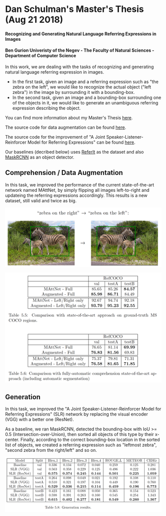 # Dan Schulman's Master's Thesis (Aug 21 2018)
#### Recognizing and Generating Natural Language Referring Expressions in Images
#### Ben Gurion Univeristy of the Negev - The Faculty of Natural Sciences - Department of Computer Science

In this work, we are dealing with the tasks of recognizing and generating natural language referring expression in images.
* In the first task, given an image and a referring expression such as "the zebra on the left", we would like to recognize the actual object ("left zebra") in the image by surrounding it with a bounding-box.
* In the second task, given an image and a bounding-box surrounding one of the objects in it, we would like to generate an unambiguous referring expression describing the object.

You can find more information about my Master's Thesis [here](https://danzschulman.github.io).

The source code for data augmentation can be found [here](https://github.com/danzschulman/refer).

The source code for the improvement of "A Joint Speaker-Listener-Reinforcer Model for Referring Expressions" can be found [here](https://github.com/danzschulman/speaker_listener_reinforcer/tree/resnet).

Our baselines (decribed below) uses [ReferIt](https://github.com/danzschulman/refer) as the dataset and also [MaskRCNN](https://github.com/matterport/Mask_RCNN) as an object detector.

## Comprehension / Data Augmentation

In this task, we improved the performance of the current state-of-the-art network named MAttNet, by simply flipping all images left-to-right and updateing the referring expressions accordingly. This results is a new dataset, still valid and twice as big.

![alt text](https://github.com/danzschulman/Masters_Thesis/raw/master/data_augmentation_example.png "Data Augmentation Example")

![alt text](https://github.com/danzschulman/Masters_Thesis/raw/master/data_augmentation_results.png "Data Augmentation Results")

## Generation

In this task, we improved the "A Joint Speaker-Listener-Reinforcer Model for Referring Expressions" (SLR) network by replacing the visual encoder (VGG) with a better one (ResNet).

As a baseline, we ran MaskRCNN, detected the bounding-box with IoU >= 0.5 (Intersection-over-Union), then sorted all objects of this type by their x-center. Finally, according to the correct bounding-box location in the sorted list of objects, we created a referring expression such as "leftmost zebra", "second zebra from the right/left" and so on.

![alt text](https://github.com/danzschulman/Masters_Thesis/raw/master/generation_results.png "Data Generation Results")
